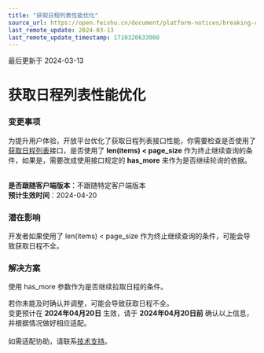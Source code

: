 ```yaml
---
title: "获取日程列表性能优化"
source_url: https://open.feishu.cn/document/platform-notices/breaking-change/get-event-list-performance-optimization
last_remote_update: 2024-03-13
last_remote_update_timestamp: 1710320633000
---
```

最后更新于 2024-03-13

# 获取日程列表性能优化
### 变更事项
为提升用户体验，开放平台优化了获取日程列表接口性能，你需要检查是否使用了[获取日程列表](https://open.feishu.cn/document/uAjLw4CM/ukTMukTMukTM/reference/calendar-v4/calendar-event/list)接口，是否使用了 **len(items) < page_size** 作为终止继续查询的条件，如果是，需要改成使用接口规定的 **has_more** 来作为是否继续轮询的依据。<br> <br> 

**是否跟随客户端版本**：不跟随特定客户端版本<br> 
**预计生效时间**：2024-04-20<br> 

### 潜在影响
开发者如果使用了 len(items) < page_size 作为终止继续查询的条件，可能会导致获取日程不全。

### 解决方案
使用 has_more 参数作为是否继续拉取日程的条件。
<br>

若你未能及时确认并调整，可能会导致获取日程不全。<br>
变更预计在 **2024年04月20日** 生效，请于 **2024年04月20日前** 确认以上信息，并根据情况做好相应适配。<br>
<br> 如需适配协助，请联系[技术支持](https://applink.feishu.cn/TLJpeNdW)。
